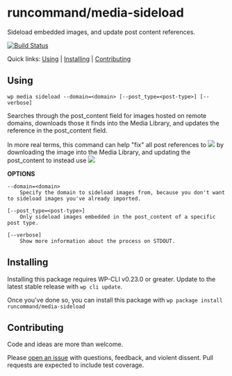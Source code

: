 runcommand/media-sideload
=========================

Sideload embedded images, and update post content references.

[![Build Status](https://travis-ci.org/runcommand/media-sideload.svg?branch=master)](https://travis-ci.org/runcommand/media-sideload)

Quick links: [Using](#using) | [Installing](#installing) | [Contributing](#contributing)

## Using


~~~
wp media sideload --domain=<domain> [--post_type=<post-type>] [--verbose]
~~~

Searches through the post_content field for images hosted on remote domains,
downloads those it finds into the Media Library, and updates the reference
in the post_content field.

In more real terms, this command can help "fix" all post references to
<img src="http://remotedomain.com/image.jpg" /> by downloading the image into
the Media Library, and updating the post_content to instead use
<img src="http://correctdomain.com/image.jpg" />

**OPTIONS**

	--domain=<domain>
		Specify the domain to sideload images from, because you don't want to sideload images you've already imported.

	[--post_type=<post-type>]
		Only sideload images embedded in the post_content of a specific post type.

	[--verbose]
		Show more information about the process on STDOUT.



## Installing

Installing this package requires WP-CLI v0.23.0 or greater. Update to the latest stable release with `wp cli update`.

Once you've done so, you can install this package with `wp package install runcommand/media-sideload`

## Contributing

Code and ideas are more than welcome.

Please [open an issue](https://github.com/runcommand/media-sideload/issues) with questions, feedback, and violent dissent. Pull requests are expected to include test coverage.
